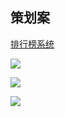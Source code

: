 ## 策划案
[排行榜系统](https://snh48group.yuque.com/mwyfd0/nx3vv2/pzzxom7n1dyuuehf?singleDoc#) 

![](https://cdn.nlark.com/yuque/0/2024/png/26927517/1716346127841-dd2a5ca3-4524-4b44-9cac-f76bd6a5f755.png)

![](https://cdn.nlark.com/yuque/0/2024/png/26927517/1716346143280-025e93a3-b4a3-4b05-86ac-5a632c32633e.png)

![](https://cdn.nlark.com/yuque/0/2024/png/26927517/1716346149855-ed9d0e56-6363-4f34-9e47-50f4fc9ad7ab.png)

